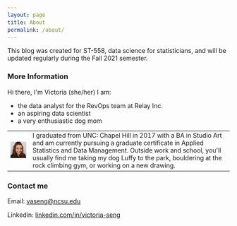 ```yaml
---
layout: page
title: About
permalink: /about/
---
```


This blog was created for ST-558, data science for statisticians, and will be updated regularly during the Fall 2021 semester. 

### More Information

Hi there, I'm Victoria (she/her) I am:
*  the data analyst for the RevOps team at Relay Inc.
*  an aspiring data scientist
*  a very enthusiastic dog mom

<table>
  <tr>
    <td>
      <img src = https://raw.githubusercontent.com/vic-95/vic-95.github.io/master/images/linkedin_pfp.jpeg width = 200 alt text = "image of Victoria">
    </td>
    <td>
      I graduated from UNC: Chapel Hill in 2017 with a BA in Studio Art and am currently pursuing a graduate certificate in Applied Statistics and Data Management. Outside work and school, you'll usually find me taking my dog Luffy to the park, bouldering at the rock climbing gym, or working on a new drawing.
    </td>
  </tr>
</table>

### Contact me

Email: [vaseng@ncsu.edu](mailto:vaseng@ncsu.edu)

Linkedin: [linkedin.com/in/victoria-seng](https://www.linkedin.com/in/victoria-seng/)
